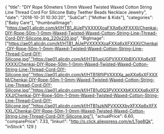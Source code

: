 {
	"title": "DIY Rope 50meters 1.0mm Waxed Twisted Waxed Cotton String Line Thread Cord For Silicone Baby Teether Beads Necklace Jewelry",
	"date": "2018-10-31 10:30:20",
	"SubCat": ["Mother & Kids"],
	"categories": ["Baby Care"],
	"thumbnailImage": "https://ae01.alicdn.com/kf/HTB1_AUePVXXXXXoaFXXq6xXFXXXl/Chenkai-DIY-Rope-50m-1-0mm-Waxed-Twisted-Waxed-Cotton-String-Line-Thread-Cord-DIY-Silicone.jpg_220x220.jpg",
	"BigImage": ["https://ae01.alicdn.com/kf/HTB1_AUePVXXXXXoaFXXq6xXFXXXl/Chenkai-DIY-Rope-50m-1-0mm-Waxed-Twisted-Waxed-Cotton-String-Line-Thread-Cord-DIY-Silicone.jpg","https://ae01.alicdn.com/kf/HTB1upUGPVXXXXbBXVXXq6xXFXXXX/Chenkai-DIY-Rope-50m-1-0mm-Waxed-Twisted-Waxed-Cotton-String-Line-Thread-Cord-DIY-Silicone.jpg","https://ae01.alicdn.com/kf/HTB18fIjPVXXXXa_apXXq6xXFXXXM/Chenkai-DIY-Rope-50m-1-0mm-Waxed-Twisted-Waxed-Cotton-String-Line-Thread-Cord-DIY-Silicone.jpg","https://ae01.alicdn.com/kf/HTB1u0Q3PVXXXXbKXXXXq6xXFXXXJ/Chenkai-DIY-Rope-50m-1-0mm-Waxed-Twisted-Waxed-Cotton-String-Line-Thread-Cord-DIY-Silicone.jpg","https://ae01.alicdn.com/kf/HTB1szkNPVXXXXbyXFXXq6xXFXXXL/Chenkai-DIY-Rope-50m-1-0mm-Waxed-Twisted-Waxed-Cotton-String-Line-Thread-Cord-DIY-Silicone.jpg"],
	"actualPrice": 6.60,
	"comparePrice": 7.33,
	"linkurl": "http://s.click.aliexpress.com/e/LTge8Qk",
	"inStock": 129
}
